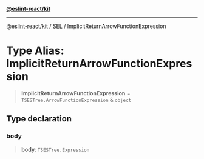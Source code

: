 [**@eslint-react/kit**](../../../../README.md)

***

[@eslint-react/kit](../../../../README.md) / [SEL](../README.md) / ImplicitReturnArrowFunctionExpression

# Type Alias: ImplicitReturnArrowFunctionExpression

> **ImplicitReturnArrowFunctionExpression** = `TSESTree.ArrowFunctionExpression` & `object`

## Type declaration

### body

> **body**: `TSESTree.Expression`
